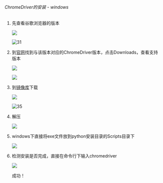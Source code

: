 ###### ChromeDriver的安装 - windows

1. 先查看谷歌浏览器的版本

   ![](./images/30.png)

   ![31](./images/31.png)

2. 到[官网](http://chromedriver.chromium.org/)找到与该版本对应的ChromeDriver版本，点击Downloads，查看支持版本

   ![](./images/32.png)

   ![](./images/33.png)

3. 到[镜像库](http://chromedriver.storage.googleapis.com/index.html)下载

   ![](./images/34.png)

   ![35](./images/35.png)

4. 解压

   ![](./images/36.png)

5. windows下直接将exe文件放到python安装目录的Scripts目录下

   ![](./images/37.png)

6. 检测安装是否完成，直接在命令行下输入chromedriver

   ![](./images/38.png)

   成功！

   